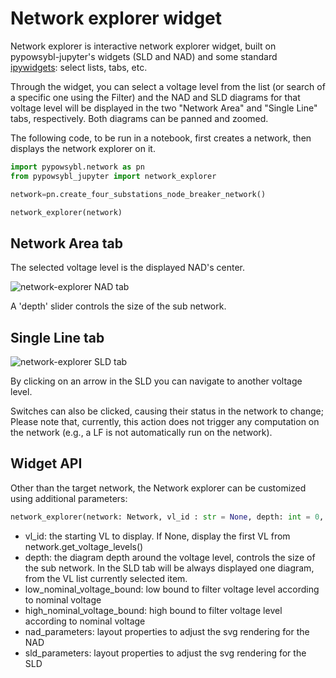 # Network explorer widget

Network explorer is interactive network explorer widget, built on pypowsybl-jupyter's widgets (SLD and NAD) and some standard [ipywidgets](https://ipywidgets.readthedocs.io/en/stable/index.html): select lists, tabs, etc.

Through the widget, you can select a voltage level from the list (or search of a specific one using the Filter) and the NAD and SLD diagrams for that voltage level will be displayed in the two "Network Area" and "Single Line" tabs, respectively. Both diagrams can be panned and zoomed.

The following code, to be run in a notebook, first creates a network, then displays the network explorer on it.

```python
import pypowsybl.network as pn
from pypowsybl_jupyter import network_explorer

network=pn.create_four_substations_node_breaker_network()

network_explorer(network)
```

##  Network Area tab

The selected voltage level is the displayed NAD's center. 

![network-explorer  NAD tab](/_static/img/network_explorer_1.png)

A 'depth' slider controls the size of the sub network.

## Single Line tab

![network-explorer SLD tab](/_static/img/network_explorer_2.png)

By clicking on an arrow in the SLD you can navigate to another voltage level. 

Switches can also be clicked, causing their status in the network to change; Please note that, currently, this action does not trigger any computation on the network  (e.g., a LF is not   automatically run on the network).


## Widget API

Other than the target network, the Network explorer can be customized using additional parameters:

```python
network_explorer(network: Network, vl_id : str = None, depth: int = 0, high_nominal_voltage_bound: float = -1, low_nominal_voltage_bound: float = -1, nad_parameters: NadParameters = None, sld_parameters: SldParameters = None)
```

- vl_id: the starting VL to display. If None, display the first VL from network.get_voltage_levels()
- depth: the diagram depth around the voltage level, controls the size of the sub network. In the SLD tab will be always displayed one diagram, from the VL list currently selected item.
- low_nominal_voltage_bound: low bound to filter voltage level according to nominal voltage
- high_nominal_voltage_bound: high bound to filter voltage level according to nominal voltage
- nad_parameters: layout properties to adjust the svg rendering for the NAD
- sld_parameters: layout properties to adjust the svg rendering for the SLD

